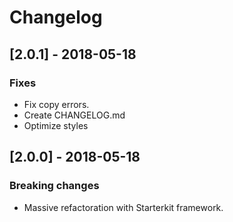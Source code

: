 # Changelog



## [2.0.1] - 2018-05-18

### Fixes
- Fix copy errors.
- Create CHANGELOG.md
- Optimize styles



## [2.0.0] - 2018-05-18

### Breaking changes
- Massive refactoration with Starterkit framework.

<!-- ## [2.0.0] - 2018-05-18

### Breaking changes

### New features

### Fixes

### Minor changes -->

